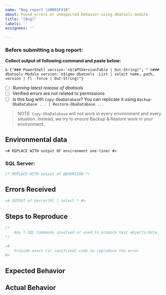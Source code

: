 ```yaml
---
name: "Bug report \U0001F41B"
about: Found errors or unexpected behavior using dbatools module
title: "[Bug]"
labels: ''
assignees: ''

---
```


### Before submitting a bug report:

**Collect output of following command and paste below:**

```
& {"### PowerShell version:`n$($PSVersionTable | Out-String)"; "`n### dbatools Module version:`n$(gmo dbatools -List | select name, path, version | fl -force | Out-String)"}
```

- [ ] *Running latest release of dbatools*
- [ ] Verified errors are not related to permissions
- [ ] Is this bug with `Copy-DbaDatabase`? You can replicate it using `Backup-DbaDatabase ... | Restore-DbaDatabase ...`

> NOTE: `Copy-DbaDatabase` will not work in every environment and every situation. Instead, we try to ensure Backup & Restore work in your environment.

## Environmental data
<!-- Paste out of this one-liner into the code block below:
& {"### PowerShell version:`n$($PSVersionTable | Out-String)"; "`n### dbatools Module version:`n$(gmo dbatools -List | select name, path, version | fl -force | Out-String)"}
-->

```
<# REPLACE WITH output OF environment one-liner #>
```

### SQL Server: 
<!-- Paste output of `SELECT @@VERSION` -->
```sql
/* REPLACE WITH output of @@VERSION */
```

<!-- NOTE: If the above information is not provided as a minimum your issue will not be acknowledged -->

## Errors Received

<!-- Provide full output of `$error[0] | Select *` -->

```powershell
<# OUTPUT of $error[0] | select * #>
```

## Steps to Reproduce

```sql
/*
    Any T-SQL commands involved or used to produce test objects/data.
*/
```

```powershell
<#
    Provide exact (or sanitized) code to reproduce the error
#>
```

## Expected Behavior

<!--
Sample output or detail explanation if possible
-->

## Actual Behavior

<!--
Output or detailed explanation if possible
-->
